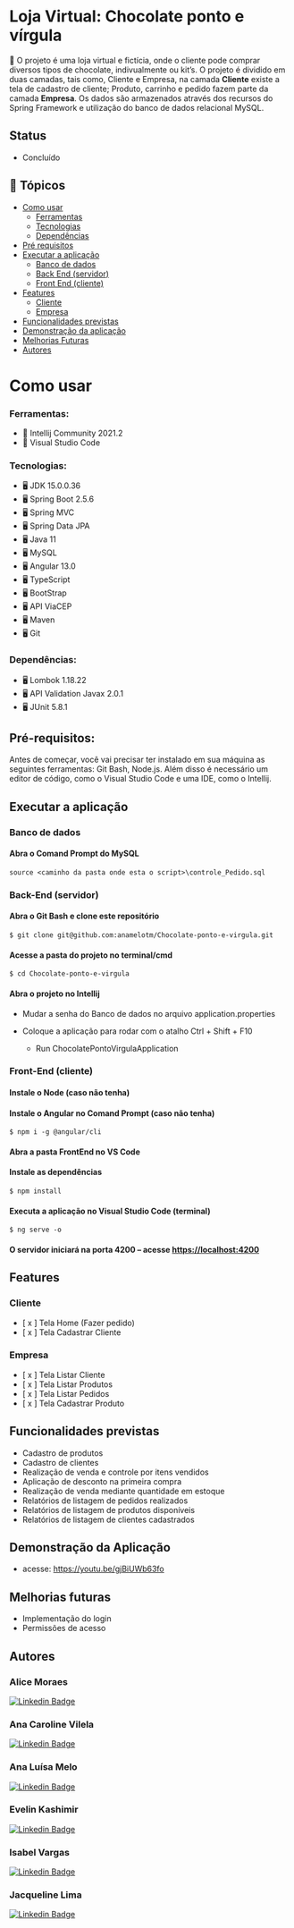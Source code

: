 # Loja Virtual: Chocolate ponto e vírgula

🍫 O projeto é uma loja virtual e fictícia, onde o cliente pode comprar diversos tipos de chocolate, indivualmente ou kit’s. O projeto é dividido em duas camadas, tais como, Cliente e Empresa, na camada **Cliente** existe a tela de cadastro de cliente; Produto, carrinho e pedido fazem parte da camada **Empresa**. Os dados são armazenados através dos recursos do Spring Framework e utilização do banco de dados relacional MySQL. 

## Status
- Concluído

## 📌 Tópicos

* [Como usar](#como-usar)
	- [Ferramentas](#ferramentas)
	- [Tecnologias](#tecnologias)
	- [Dependências](#dependências)
* [Pré requisitos](#pré-requisitos)
* [Executar a aplicação](#executar-a-aplicação)
	- [Banco de dados](#banco-de-dados)
	- [Back End (servidor)](#back-end-servidor)
	- [Front End (cliente)](#front-end-cliente)
* [Features](#features) 
	- [Cliente](#cliente)
	- [Empresa](#empresa)
* [Funcionalidades previstas](#funcionalidades-previstas)
* [Demonstração da aplicação](#demonstração-da-aplicação)
* [Melhorias Futuras](#melhorias-futuras) 
* [Autores](#autores)

# Como usar
### Ferramentas:
* 🔧  Intellij Community 2021.2
* 🔧  Visual Studio Code

### Tecnologias:
* 🖥  JDK 15.0.0.36
* 🖥  Spring Boot 2.5.6
* 🖥  Spring MVC
* 🖥  Spring Data JPA 
* 🖥  Java 11
* 🖥  MySQL
* 🖥  Angular 13.0
* 🖥  TypeScript
* 🖥  BootStrap
* 🖥  API ViaCEP
* 🖥  Maven
* 🖥  Git

### Dependências:
* 🖥  Lombok 1.18.22
* 🖥  API Validation Javax 2.0.1
* 🖥  JUnit 5.8.1


## Pré-requisitos:
Antes de começar, você vai precisar ter instalado em sua máquina as seguintes ferramentas: Git Bash, Node.js.
Além disso é necessário um editor de código, como o Visual Studio Code e uma IDE, como o Intellij.

## Executar a aplicação

### Banco de dados

#### Abra o Comand Prompt do MySQL
	source <caminho da pasta onde esta o script>\controle_Pedido.sql

### Back-End (servidor)

#### Abra o Git Bash e clone este repositório
	$ git clone git@github.com:anamelotm/Chocolate-ponto-e-virgula.git
	
#### Acesse a pasta do projeto no terminal/cmd
	$ cd Chocolate-ponto-e-virgula

#### Abra o projeto no Intellij

* Mudar a senha do Banco de dados no arquivo application.properties

* Coloque a aplicação para rodar com o atalho Ctrl + Shift + F10
	* Run ChocolatePontoVirgulaApplication

### Front-End (cliente)

#### Instale o Node (caso não tenha)
#### Instale o Angular no Comand Prompt (caso não tenha)
	$ npm i -g @angular/cli

#### Abra a pasta FrontEnd no VS Code
#### Instale as dependências
	$ npm install

#### Executa a aplicação no Visual Studio Code (terminal)
	$ ng serve -o

#### O servidor iniciará na porta 4200 – acesse <https://localhost:4200>


## Features

### Cliente
- [ x ] Tela Home (Fazer pedido)
- [ x ] Tela Cadastrar Cliente

### Empresa
- [ x ] Tela Listar Cliente
- [ x ] Tela Listar Produtos
- [ x ] Tela Listar Pedidos
- [ x ] Tela Cadastrar Produto

## Funcionalidades previstas

* Cadastro de produtos
* Cadastro de clientes
* Realização de venda e controle por itens vendidos
* Aplicação de desconto na primeira compra
* Realização de venda mediante quantidade em estoque
* Relatórios de listagem de pedidos realizados
* Relatórios de listagem de produtos disponíveis
* Relatórios de listagem de clientes cadastrados

## Demonstração da Aplicação
* acesse: <https://youtu.be/gjBiUWb63fo>

## Melhorias futuras

* Implementação do login
* Permissões de acesso

## Autores

### Alice Moraes
[![Linkedin Badge](https://img.shields.io/badge/-Alice-blue?style=flat-square&logo=Linkedin&logoColor=white&link=https:https://www.linkedin.com/in/alicefms/)](https://www.linkedin.com/in/alicefms/)

### Ana Caroline Vilela
[![Linkedin Badge](https://img.shields.io/badge/-Ana_Caroline-blue?style=flat-square&logo=Linkedin&logoColor=white&link=https:https://www.linkedin.com/in/ana-caroline-vilela-53a824209/)](https://www.linkedin.com/in/ana-caroline-vilela-53a824209/)

### Ana Luísa Melo
[![Linkedin Badge](https://img.shields.io/badge/-Ana_Luísa-blue?style=flat-square&logo=Linkedin&logoColor=white&link=https://www.linkedin.com/in/analuisatmelo/)](https://www.linkedin.com/in/analuisatmelo/) 

### Evelin Kashimir
[![Linkedin Badge](https://img.shields.io/badge/-Evellin-blue?style=flat-square&logo=Linkedin&logoColor=white&link=https://www.linkedin.com/in/evelin-kashimir-ferraz-4a6553210/)](https://www.linkedin.com/in/evelin-kashimir-ferraz-4a6553210/) 

### Isabel Vargas
[![Linkedin Badge](https://img.shields.io/badge/-Isabel-blue?style=flat-square&logo=Linkedin&logoColor=white&link=https://www.linkedin.com/in/isabel-vargas-desenvolvedora/)](https://www.linkedin.com/in/isabel-vargas-desenvolvedora/) 

### Jacqueline Lima
[![Linkedin Badge](https://img.shields.io/badge/-Jacqueline-blue?style=flat-square&logo=Linkedin&logoColor=white&link=https://www.linkedin.com/in/jacquelinepslima/)](https://www.linkedin.com/in/jacquelinepslima/) 

